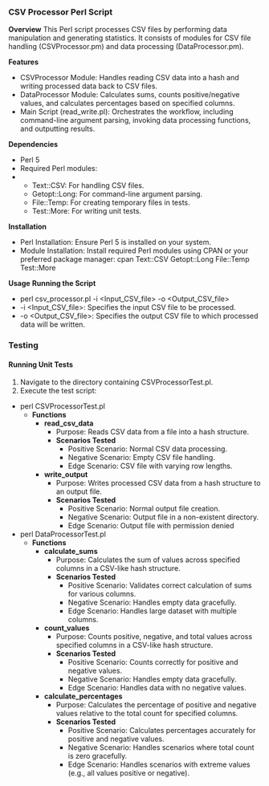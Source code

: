 ### CSV Processor Perl Script

**Overview**
This Perl script processes CSV files by performing data manipulation and generating statistics. It consists of modules for CSV file handling (CSVProcessor.pm) and data processing (DataProcessor.pm).

**Features**
- CSVProcessor Module: Handles reading CSV data into a hash and writing processed data back to CSV files.
- DataProcessor Module: Calculates sums, counts positive/negative values, and calculates percentages based on specified columns.
- Main Script (read_write.pl): Orchestrates the workflow, including command-line argument parsing, invoking data processing functions, and outputting results.

**Dependencies**
- Perl 5
- Required Perl modules:
- - Text::CSV: For handling CSV files.
  - Getopt::Long: For command-line argument parsing.
  - File::Temp: For creating temporary files in tests.
  - Test::More: For writing unit tests.

**Installation**
- Perl Installation: Ensure Perl 5 is installed on your system.
- Module Installation: Install required Perl modules using CPAN or your preferred package manager: cpan Text::CSV Getopt::Long File::Temp Test::More

**Usage**
**Running the Script**
- perl csv_processor.pl -i <Input_CSV_file> -o <Output_CSV_file>
- -i <Input_CSV_file>: Specifies the input CSV file to be processed.
- -o <Output_CSV_file>: Specifies the output CSV file to which processed data will be written.


### Testing

#### Running Unit Tests

1. Navigate to the directory containing CSVProcessorTest.pl.
2. Execute the test script:
- perl CSVProcessorTest.pl
  - **Functions**
    - **read_csv_data**
      - Purpose: Reads CSV data from a file into a hash structure.
      - **Scenarios Tested**
        - Positive Scenario: Normal CSV data processing.
        - Negative Scenario: Empty CSV file handling.
        - Edge Scenario: CSV file with varying row lengths.
    - **write_output**
      - Purpose: Writes processed CSV data from a hash structure to an output file.
      - **Scenarios Tested**
        - Positive Scenario: Normal output file creation.
        - Negative Scenario: Output file in a non-existent directory.
        - Edge Scenario: Output file with permission denied
- perl DataProcessorTest.pl
  - **Functions**
    - **calculate_sums**
      - Purpose: Calculates the sum of values across specified columns in a CSV-like hash structure.
      - **Scenarios Tested**
        - Positive Scenario: Validates correct calculation of sums for various columns.
        - Negative Scenario: Handles empty data gracefully.
        - Edge Scenario: Handles large dataset with multiple columns. 
     - **count_values**
       - Purpose: Counts positive, negative, and total values across specified columns in a CSV-like hash structure.
       - **Scenarios Tested**
         - Positive Scenario: Counts correctly for positive and negative values.
         - Negative Scenario: Handles empty data gracefully.
         - Edge Scenario: Handles data with no negative values.
    - **calculate_percentages**
      - Purpose: Calculates the percentage of positive and negative values relative to the total count for specified columns.
      - **Scenarios Tested**
        - Positive Scenario: Calculates percentages accurately for positive and negative values.
        - Negative Scenario: Handles scenarios where total count is zero gracefully.
        - Edge Scenario: Handles scenarios with extreme values (e.g., all values positive or negative).
